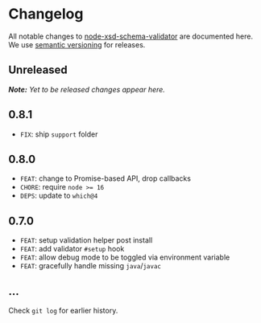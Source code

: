 # Changelog

All notable changes to [node-xsd-schema-validator](https://github.com/nikku/node-xsd-schema-validator) are documented here. We use [semantic versioning](http://semver.org/) for releases.

## Unreleased

___Note:__ Yet to be released changes appear here._

## 0.8.1

* `FIX`: ship `support` folder

## 0.8.0

* `FEAT`: change to Promise-based API, drop callbacks
* `CHORE`: require `node >= 16`
* `DEPS`: update to `which@4`

## 0.7.0

* `FEAT`: setup validation helper post install
* `FEAT`: add validator `#setup` hook
* `FEAT`: allow debug mode to be toggled via environment variable
* `FEAT`: gracefully handle missing `java`/`javac`

## ...

Check `git log` for earlier history.